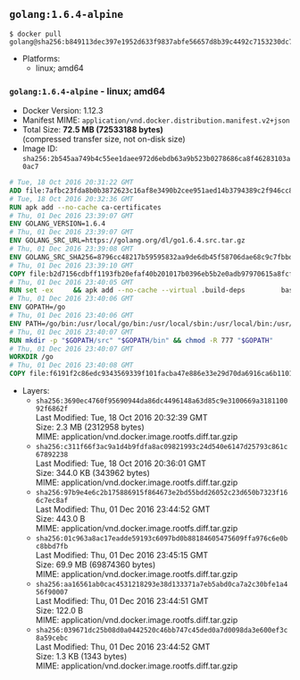## `golang:1.6.4-alpine`

```console
$ docker pull golang@sha256:b849113dec397e1952d633f9837abfe56657d8b39c4492c7153230dc7d6e9472
```

-	Platforms:
	-	linux; amd64

### `golang:1.6.4-alpine` - linux; amd64

-	Docker Version: 1.12.3
-	Manifest MIME: `application/vnd.docker.distribution.manifest.v2+json`
-	Total Size: **72.5 MB (72533188 bytes)**  
	(compressed transfer size, not on-disk size)
-	Image ID: `sha256:2b545aa749b4c55ee1daee972d6ebdb63a9b523b0278686ca8f46283103a0ac7`

```dockerfile
# Tue, 18 Oct 2016 20:31:22 GMT
ADD file:7afbc23fda8b0b3872623c16af8e3490b2cee951aed14b3794389c2f946cc8c7 in / 
# Tue, 18 Oct 2016 20:32:36 GMT
RUN apk add --no-cache ca-certificates
# Thu, 01 Dec 2016 23:39:07 GMT
ENV GOLANG_VERSION=1.6.4
# Thu, 01 Dec 2016 23:39:07 GMT
ENV GOLANG_SRC_URL=https://golang.org/dl/go1.6.4.src.tar.gz
# Thu, 01 Dec 2016 23:39:08 GMT
ENV GOLANG_SRC_SHA256=8796cc48217b59595832aa9de6db45f58706dae68c9c7fbbd78c9fdbe3cd9032
# Thu, 01 Dec 2016 23:39:10 GMT
COPY file:b2d7156cdbff1193fb20efaf40b201017b0396eb5b2e0adb97970615a8fcf61d in / 
# Thu, 01 Dec 2016 23:40:05 GMT
RUN set -ex 	&& apk add --no-cache --virtual .build-deps 		bash 		gcc 		musl-dev 		openssl 		go 		&& export GOROOT_BOOTSTRAP="$(go env GOROOT)" 		&& wget -q "$GOLANG_SRC_URL" -O golang.tar.gz 	&& echo "$GOLANG_SRC_SHA256  golang.tar.gz" | sha256sum -c - 	&& tar -C /usr/local -xzf golang.tar.gz 	&& rm golang.tar.gz 	&& cd /usr/local/go/src 	&& patch -p2 -i /no-pic.patch 	&& ./make.bash 		&& rm -rf /*.patch 	&& apk del .build-deps
# Thu, 01 Dec 2016 23:40:06 GMT
ENV GOPATH=/go
# Thu, 01 Dec 2016 23:40:06 GMT
ENV PATH=/go/bin:/usr/local/go/bin:/usr/local/sbin:/usr/local/bin:/usr/sbin:/usr/bin:/sbin:/bin
# Thu, 01 Dec 2016 23:40:07 GMT
RUN mkdir -p "$GOPATH/src" "$GOPATH/bin" && chmod -R 777 "$GOPATH"
# Thu, 01 Dec 2016 23:40:07 GMT
WORKDIR /go
# Thu, 01 Dec 2016 23:40:08 GMT
COPY file:f6191f2c86edc9343569339f101facba47e886e33e29d70da6916ca6b1101a53 in /usr/local/bin/ 
```

-	Layers:
	-	`sha256:3690ec4760f95690944da86dc4496148a63d85c9e3100669a318110092f6862f`  
		Last Modified: Tue, 18 Oct 2016 20:32:39 GMT  
		Size: 2.3 MB (2312958 bytes)  
		MIME: application/vnd.docker.image.rootfs.diff.tar.gzip
	-	`sha256:c311f66f3ac9a1d4b9fdfa8ac09821993c24d540e6147d25793c861c67892238`  
		Last Modified: Tue, 18 Oct 2016 20:36:01 GMT  
		Size: 344.0 KB (343962 bytes)  
		MIME: application/vnd.docker.image.rootfs.diff.tar.gzip
	-	`sha256:97b9e4e6c2b175886915f864673e2bd55bdd26052c23d650b7323f166c7ec8af`  
		Last Modified: Thu, 01 Dec 2016 23:44:52 GMT  
		Size: 443.0 B  
		MIME: application/vnd.docker.image.rootfs.diff.tar.gzip
	-	`sha256:01c963a8ac17eadde59193c6097bd0b88184605475609ffa976c6e0bc8bbd7fb`  
		Last Modified: Thu, 01 Dec 2016 23:45:15 GMT  
		Size: 69.9 MB (69874360 bytes)  
		MIME: application/vnd.docker.image.rootfs.diff.tar.gzip
	-	`sha256:aa16561ab0cac4531218293e38d133371a7eb5abd0ca7a2c30bfe1a456f90007`  
		Last Modified: Thu, 01 Dec 2016 23:44:51 GMT  
		Size: 122.0 B  
		MIME: application/vnd.docker.image.rootfs.diff.tar.gzip
	-	`sha256:039671dc25b08d0a0442520c46bb747c45ded0a7d0098da3e600ef3c8a59cebc`  
		Last Modified: Thu, 01 Dec 2016 23:44:52 GMT  
		Size: 1.3 KB (1343 bytes)  
		MIME: application/vnd.docker.image.rootfs.diff.tar.gzip
